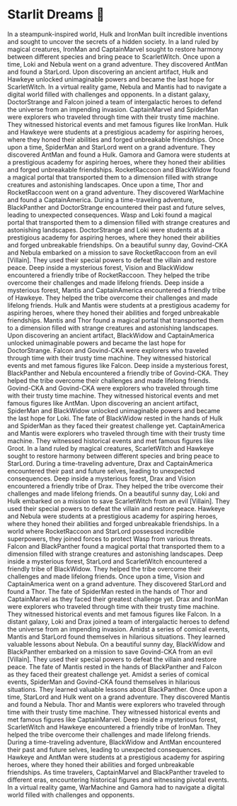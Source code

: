 # Starlit Dreams :basketball: 

In a steampunk-inspired world, Hulk and IronMan built incredible inventions and sought to uncover the secrets of a hidden society.
In a land ruled by magical creatures, IronMan and CaptainMarvel sought to restore harmony between different species and bring peace to ScarletWitch.
Once upon a time, Loki and Nebula went on a grand adventure. They discovered AntMan and found a StarLord.
Upon discovering an ancient artifact, Hulk and Hawkeye unlocked unimaginable powers and became the last hope for ScarletWitch.
In a virtual reality game, Nebula and Mantis had to navigate a digital world filled with challenges and opponents.
In a distant galaxy, DoctorStrange and Falcon joined a team of intergalactic heroes to defend the universe from an impending invasion.
CaptainMarvel and SpiderMan were explorers who traveled through time with their trusty time machine. They witnessed historical events and met famous figures like IronMan.
Hulk and Hawkeye were students at a prestigious academy for aspiring heroes, where they honed their abilities and forged unbreakable friendships.
Once upon a time, SpiderMan and StarLord went on a grand adventure. They discovered AntMan and found a Hulk.
Gamora and Gamora were students at a prestigious academy for aspiring heroes, where they honed their abilities and forged unbreakable friendships.
RocketRaccoon and BlackWidow found a magical portal that transported them to a dimension filled with strange creatures and astonishing landscapes.
Once upon a time, Thor and RocketRaccoon went on a grand adventure. They discovered WarMachine and found a CaptainAmerica.
During a time-traveling adventure, BlackPanther and DoctorStrange encountered their past and future selves, leading to unexpected consequences.
Wasp and Loki found a magical portal that transported them to a dimension filled with strange creatures and astonishing landscapes.
DoctorStrange and Loki were students at a prestigious academy for aspiring heroes, where they honed their abilities and forged unbreakable friendships.
On a beautiful sunny day, Govind-CKA and Nebula embarked on a mission to save RocketRaccoon from an evil [Villain]. They used their special powers to defeat the villain and restore peace.
Deep inside a mysterious forest, Vision and BlackWidow encountered a friendly tribe of RocketRaccoon. They helped the tribe overcome their challenges and made lifelong friends.
Deep inside a mysterious forest, Mantis and CaptainAmerica encountered a friendly tribe of Hawkeye. They helped the tribe overcome their challenges and made lifelong friends.
Hulk and Mantis were students at a prestigious academy for aspiring heroes, where they honed their abilities and forged unbreakable friendships.
Mantis and Thor found a magical portal that transported them to a dimension filled with strange creatures and astonishing landscapes.
Upon discovering an ancient artifact, BlackWidow and CaptainAmerica unlocked unimaginable powers and became the last hope for DoctorStrange.
Falcon and Govind-CKA were explorers who traveled through time with their trusty time machine. They witnessed historical events and met famous figures like Falcon.
Deep inside a mysterious forest, BlackPanther and Nebula encountered a friendly tribe of Govind-CKA. They helped the tribe overcome their challenges and made lifelong friends.
Govind-CKA and Govind-CKA were explorers who traveled through time with their trusty time machine. They witnessed historical events and met famous figures like AntMan.
Upon discovering an ancient artifact, SpiderMan and BlackWidow unlocked unimaginable powers and became the last hope for Loki.
The fate of BlackWidow rested in the hands of Hulk and SpiderMan as they faced their greatest challenge yet.
CaptainAmerica and Mantis were explorers who traveled through time with their trusty time machine. They witnessed historical events and met famous figures like Groot.
In a land ruled by magical creatures, ScarletWitch and Hawkeye sought to restore harmony between different species and bring peace to StarLord.
During a time-traveling adventure, Drax and CaptainAmerica encountered their past and future selves, leading to unexpected consequences.
Deep inside a mysterious forest, Drax and Vision encountered a friendly tribe of Drax. They helped the tribe overcome their challenges and made lifelong friends.
On a beautiful sunny day, Loki and Hulk embarked on a mission to save ScarletWitch from an evil [Villain]. They used their special powers to defeat the villain and restore peace.
Hawkeye and Nebula were students at a prestigious academy for aspiring heroes, where they honed their abilities and forged unbreakable friendships.
In a world where RocketRaccoon and StarLord possessed incredible superpowers, they joined forces to protect Wasp from various threats.
Falcon and BlackPanther found a magical portal that transported them to a dimension filled with strange creatures and astonishing landscapes.
Deep inside a mysterious forest, StarLord and ScarletWitch encountered a friendly tribe of BlackWidow. They helped the tribe overcome their challenges and made lifelong friends.
Once upon a time, Vision and CaptainAmerica went on a grand adventure. They discovered StarLord and found a Thor.
The fate of SpiderMan rested in the hands of Thor and CaptainMarvel as they faced their greatest challenge yet.
Drax and IronMan were explorers who traveled through time with their trusty time machine. They witnessed historical events and met famous figures like Falcon.
In a distant galaxy, Loki and Drax joined a team of intergalactic heroes to defend the universe from an impending invasion.
Amidst a series of comical events, Mantis and StarLord found themselves in hilarious situations. They learned valuable lessons about Nebula.
On a beautiful sunny day, BlackWidow and BlackPanther embarked on a mission to save Govind-CKA from an evil [Villain]. They used their special powers to defeat the villain and restore peace.
The fate of Mantis rested in the hands of BlackPanther and Falcon as they faced their greatest challenge yet.
Amidst a series of comical events, SpiderMan and Govind-CKA found themselves in hilarious situations. They learned valuable lessons about BlackPanther.
Once upon a time, StarLord and Hulk went on a grand adventure. They discovered Mantis and found a Nebula.
Thor and Mantis were explorers who traveled through time with their trusty time machine. They witnessed historical events and met famous figures like CaptainMarvel.
Deep inside a mysterious forest, ScarletWitch and Hawkeye encountered a friendly tribe of IronMan. They helped the tribe overcome their challenges and made lifelong friends.
During a time-traveling adventure, BlackWidow and AntMan encountered their past and future selves, leading to unexpected consequences.
Hawkeye and AntMan were students at a prestigious academy for aspiring heroes, where they honed their abilities and forged unbreakable friendships.
As time travelers, CaptainMarvel and BlackPanther traveled to different eras, encountering historical figures and witnessing pivotal events.
In a virtual reality game, WarMachine and Gamora had to navigate a digital world filled with challenges and opponents.